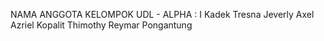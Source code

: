 NAMA ANGGOTA KELOMPOK UDL - ALPHA :
I Kadek Tresna Jeverly
Axel Azriel Kopalit
Thimothy Reymar Pongantung
